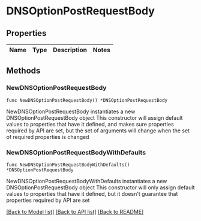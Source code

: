 # DNSOptionPostRequestBody

## Properties

Name | Type | Description | Notes
------------ | ------------- | ------------- | -------------

## Methods

### NewDNSOptionPostRequestBody

`func NewDNSOptionPostRequestBody() *DNSOptionPostRequestBody`

NewDNSOptionPostRequestBody instantiates a new DNSOptionPostRequestBody object
This constructor will assign default values to properties that have it defined,
and makes sure properties required by API are set, but the set of arguments
will change when the set of required properties is changed

### NewDNSOptionPostRequestBodyWithDefaults

`func NewDNSOptionPostRequestBodyWithDefaults() *DNSOptionPostRequestBody`

NewDNSOptionPostRequestBodyWithDefaults instantiates a new DNSOptionPostRequestBody object
This constructor will only assign default values to properties that have it defined,
but it doesn't guarantee that properties required by API are set


[[Back to Model list]](../README.md#documentation-for-models) [[Back to API list]](../README.md#documentation-for-api-endpoints) [[Back to README]](../README.md)



